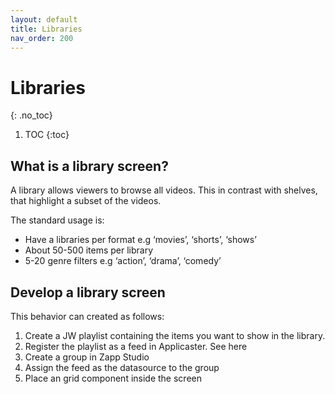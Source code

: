 ```yaml
---
layout: default
title: Libraries
nav_order: 200
---
```


# Libraries
{: .no_toc}

1. TOC
{:toc}

## What is a library screen?
A library allows viewers to browse all videos. This in contrast with shelves, that highlight a subset of the videos. 

The standard usage is: 
- Have a  libraries per format e.g  ‘movies’, ‘shorts’, ‘shows’
- About 50-500 items per library
- 5-20 genre filters e.g ‘action’, ‘drama’, ‘comedy’

<screenshot of demo app here>

## Develop a library screen

This behavior can created as follows: 
1. Create a JW playlist containing the items you want to show in the library. 
1. Register the playlist as a feed in Applicaster. See here
1. Create a group in Zapp Studio
1. Assign the feed as the datasource to the group
1. Place an grid component inside the screen

<screenshot of demo app here>

  <!--
## Filtering on genres 
By creating a genre screen. –>

